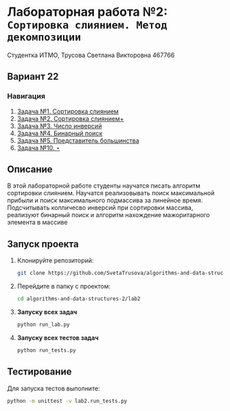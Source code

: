 # Лабораторная работа №2: `Сортировка слиянием. Метод декомпозиции`

Студентка ИТМО, Трусова Светлана Викторовна 467766
## Вариант 22
### Навигация

1. [Задача №1. Сортировка слиянием](./task1)
2. [Задача №2. Сортировка слиянием+](./task2)
3. [Задача №3. Число инверсий](./task3)
4. [Задача №4. Бинарный поиск](./task4)
5. [Задача №5. Представитель большинства](./task5)
6. [Задача №10. ⋆](./task10)


## Описание
В этой лабораторной работе студенты научатся писать алгоритм cортировки слиянием. Научатся реализовывать поиск максимальной прибыли и поиск максимального подмассива за линейное время. Подсчитывать колличесво инверсий при сортировки массива, реализуют бинарный поиск и алгоритм нахождение мажоритарного элемента в массиве

## Запуск проекта
1. Клонируйте репозиторий:
   ```bash
   git clone https://github.com/SvetaTrusova/algorithms-and-data-structures-2.git
   ```
2. Перейдите в папку с проектом:
   ```bash
   cd algorithms-and-data-structures-2/lab2
   ```
3. **Запуску всех задач**
    ```bash
    python run_lab.py

4. **Запуску всех  тестов задач**
    ```bash
    python run_tests.py

## Тестирование
Для запуска тестов выполните:
```bash
python -m unittest -v lab2.run_tests.py
```